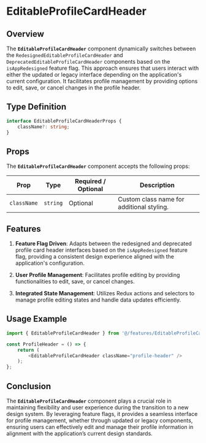 # EditableProfileCardHeader

## Overview
The **`EditableProfileCardHeader`**  component dynamically switches between the `RedesignedEditableProfileCardHeader` and `DeprecatedEditableProfileCardHeader` components based on the `isAppRedesigned` feature flag. 
This approach ensures that users interact with either the updated or legacy interface depending on the application's current configuration. 
It facilitates profile management by providing options to edit, save, or cancel changes in the profile header.

## Type Definition 
```typescript
interface EditableProfileCardHeaderProps {
    className?: string;
}
```

## Props
The **`EditableProfileCardHeader`** component accepts the following props:

| Prop          | Type                    | Required / Optional | Description                                                                |
|---------------|-------------------------|----------------------|----------------------------------------------------------------------------|
| `className`    | `string`                | Optional             | Custom class name for additional styling.                                  |


## Features
1. **Feature Flag Driven**: Adapts between the redesigned and deprecated profile card header interfaces based on the `isAppRedesigned` feature flag, providing a consistent design experience aligned with the application's configuration.

2. **User Profile Management**: Facilitates profile editing by providing functionalities to edit, save, or cancel changes.

3. **Integrated State Management**: Utilizes Redux actions and selectors to manage profile editing states and handle data updates efficiently.

## Usage Example
```typescript jsx
import { EditableProfileCardHeader } from '@/features/EditableProfileCardr/EditableProfileCardHeader';

const ProfileHeader = () => {
    return (
        <EditableProfileCardHeader className="profile-header" />
    );
};
```
## Conclusion
The **`EditableProfileCardHeader`**  component plays a crucial role in maintaining flexibility and user experience during the transition to a new design system. By leveraging feature flags, it provides a seamless interface for profile management, whether through updated or legacy components, ensuring users can effectively edit and manage their profile information in alignment with the application’s current design standards.

